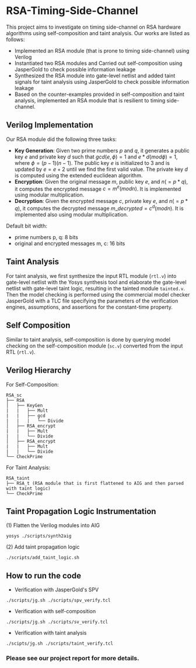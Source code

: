 # RSA-Timing-Side-Channel
This project aims to investigate on timing side-channel on RSA hardware algorithms using self-composition and taint analysis. Our works are listed as follows:
* Implemented an RSA module (that is prone to timing side-channel) using Verilog
* Instantiated two RSA modules and Carried out self-composition using JasperGold to check possible information leakage
* Synthesized the RSA module into gate-level netlist and added taint signals for taint analysis using JasperGold to check possible information leakage
* Based on the counter-examples provided in self-composition and taint analysis, implemented an RSA module that is resilient to timing side-channel.

## Verilog Implementation
Our RSA module did the following three tasks:
* **Key Generation**: Given two prime numbers $p$ and $q$, it generates a public key $e$ and private key $d$ such that $gcd(e, \phi) = 1$ and $e*d (mod \phi) = 1$, where $\phi = (p-1)(n-1)$. The public key $e$ is initialized to $3$ and is updated by $e=e+2$ until we find the first valid value. The private key $d$ is computed using the extended euclidean algorithm. 
* **Encryption**: Given the original message $m$, public key $e$, and $n (=p*q)$, it computes the encrypted message $c=m^e (mod n)$. It is implemented using modular multiplication.
* **Decryption**: Given the encrypted message $c$, private key $e$, and $n (=p*q)$, it computes the decrypted message $m\_{decrypted}=c^d (mod n)$. It is implemented also using modular multiplication.

Default bit width: 
* prime numbers p, q: 8 bits
* original and encrypted messages m, c: 16 bits

## Taint Analysis
For taint analysis, we first synthesize the input RTL module ($\texttt{rtl.v}$) into gate-level netlist with the Yosys synthesis tool and elaborate the gate-level netlist with gate-level taint logic, resulting in the tainted module $\texttt{tainted.v}$. 
Then the model checking is performed using the commercial model checker JasperGold with a TLC file specifying the parameters of the verification engines, assumptions, and assertions for the constant-time property.

## Self Composition
Similar to taint analysis, self-composition is done by querying model checking on the self-composition module ($\texttt{sc.v}$) converted from the input RTL ($\texttt{rtl.v}$).

## Verilog Hierarchy
For Self-Composition:
```
RSA_sc
├── RSA
│   ├── KeyGen
|   |   ├── Mult
|   |   ├── gcd
|   |   |   └── Divide
│   ├── RSA_encrypt
|   |   ├── Mult
|   |   └── Divide
│   ├── RSA_encrypt
|   |   ├── Mult
|   |   └── Divide
└── CheckPrime
```
For Taint Analysis:
```
RSA_taint
├── RSA_t (RSA module that is first flattened to AIG and then parsed with taint logic)
└── CheckPrime
```

## Taint Propagation Logic Instrumentation

(1) Flatten the Verilog modules into AIG
```
yosys ./scripts/synth2aig
```
(2) Add taint propagation logic
```
./scripts/add_taint_logic.sh
```

## How to run the code
* Verification with JasperGold's SPV
```
./scripts/jg.sh ./scripts/spv_verify.tcl    
```
* Verification with self-composition
```
./scripts/jg.sh ./scripts/sv_verify.tcl
```
* Verification with taint analysis
```
./scipts/jg.sh ./scripts/taint_verify.tcl
```

### Please see our project report for more details.
